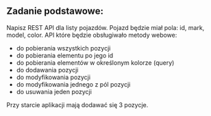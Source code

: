 ## Zadanie podstawowe:
Napisz REST API dla listy pojazdów. Pojazd będzie miał pola: id, mark, model, color.
API które będzie obsługiwało metody webowe:

- do pobierania wszystkich pozycji
- do pobierania elementu po jego id
- do pobierania elementów w określonym kolorze (query)
- do dodawania pozycji
- do modyfikowania pozycji
- do modyfikowania jednego z pól pozycji
- do usuwania jeden pozycji 

Przy starcie aplikacji mają dodawać się 3 pozycje.